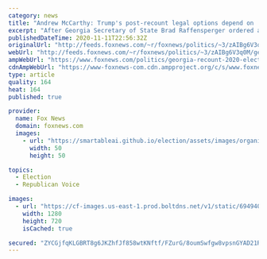 ```yaml
---
category: news
title: "Andrew McCarthy: Trump's post-recount legal options depend on 'how much fraud you can prove'"
excerpt: "After Georgia Secretary of State Brad Raffensperger ordered a hand recount of 2020 presidential election ballots cast in the Peach State, former federal prosecutor Andrew McCarthy joined \"Your World\" to discuss the potential impact."
publishedDateTime: 2020-11-11T22:56:32Z
originalUrl: "http://feeds.foxnews.com/~r/foxnews/politics/~3/zAIBg6V3q0M/georgia-recount-2020-election-trump-legal-options"
webUrl: "http://feeds.foxnews.com/~r/foxnews/politics/~3/zAIBg6V3q0M/georgia-recount-2020-election-trump-legal-options"
ampWebUrl: "https://www.foxnews.com/politics/georgia-recount-2020-election-trump-legal-options.amp"
cdnAmpWebUrl: "https://www-foxnews-com.cdn.ampproject.org/c/s/www.foxnews.com/politics/georgia-recount-2020-election-trump-legal-options.amp"
type: article
quality: 164
heat: 164
published: true

provider:
  name: Fox News
  domain: foxnews.com
  images:
    - url: "https://smartableai.github.io/election/assets/images/organizations/foxnews.com-50x50.jpg"
      width: 50
      height: 50

topics:
  - Election
  - Republican Voice

images:
  - url: "https://cf-images.us-east-1.prod.boltdns.net/v1/static/694940094001/4bd2c690-a9b9-47f4-a2a6-54b14610ca5f/b3af6cb5-a41e-4a4c-b9c1-5998502ca702/1280x720/match/image.jpg"
    width: 1280
    height: 720
    isCached: true

secured: "ZYCGjfqKLGBRT8g6JKZhfJf858wtKNftf/FZurG/8oumSwfgw8vpsnGYAD21RKklHH7M6kCBl0f/Z617VXHa3h1RFCOORGJTi26hGkeDBuKzvsY09Le5MFAFM/5uaaGsfUVBtCE1EnvehZvd6iGYVn6XTXGhRTjc6lhioBiE1eiFxov0EVbzBonRGLKyWP4ylw1s0logWfSNH76ZLPa5DAz5hOQOXHnLhrZC+7aEMeelIkI2Wnf+r+8tt1WX/TzcgeNZ9Ia05ZSfasLCDHuiFRdYi/XXgnTfSfBGQnJtWOhOyWyWXulmTu9uDiZCPcgxTWlGuQFB1MU/7Mq2tuhW61MOAsQmj6KYnx3ivd1A0jI=;+MEbs+OGZw34E0Tc3Cbuug=="
---
```


